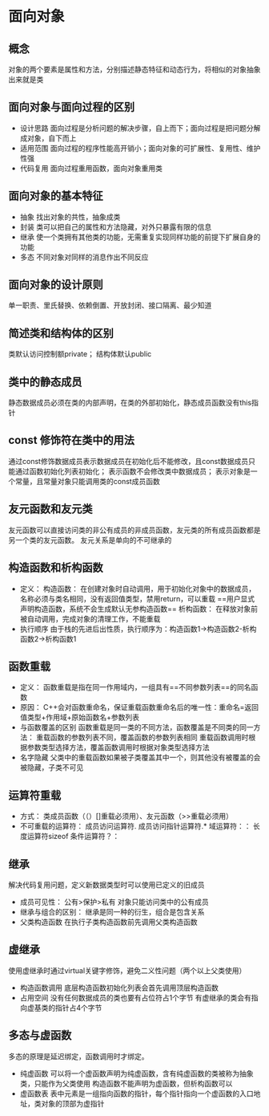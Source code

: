 # 面向对象
## 概念
对象的两个要素是属性和方法，分别描述静态特征和动态行为，将相似的对象抽象出来就是类
## 面向对象与面向过程的区别
- 设计思路
面向过程是分析问题的解决步骤，自上而下；面向过程是把问题分解成对象，自下而上
- 适用范围
面向过程的程序性能高开销小；面向对象的可扩展性、复用性、维护性强
- 代码复用
面向过程重用函数，面向对象重用类
## 面向对象的基本特征
- 抽象
找出对象的共性，抽象成类
- 封装
类可以把自己的属性和方法隐藏，对外只暴露有限的信息
- 继承
使一个类拥有其他类的功能，无需重复实现同样功能的前提下扩展自身的功能
- 多态
不同对象对同样的消息作出不同反应
## 面向对象的设计原则
单一职责、里氏替换、依赖倒置、开放封闭、接口隔离、最少知道
## 简述类和结构体的区别
类默认访问控制额private；
结构体默认public
## 类中的静态成员
静态数据成员必须在类的内部声明，在类的外部初始化，静态成员函数没有this指针
## const 修饰符在类中的用法
通过const修饰数据成员表示数据成员在初始化后不能修改，且const数据成员只能通过函数初始化列表初始化；
表示函数不会修改类中数据成员；
表示对象是一个常量，且常量对象只能调用类的const成员函数
## 友元函数和友元类
友元函数可以直接访问类的非公有成员的非成员函数，友元类的所有成员函数都是另一个类的友元函数。
友元关系是单向的不可继承的
## 构造函数和析构函数
- 定义：
构造函数：
在创建对象时自动调用，用于初始化对象中的数据成员，名称必须与类名相同，没有返回值类型，禁用return，可以重载
==用户显式声明构造函数，系统不会生成默认无参构造函数==
析构函数：
在释放对象前被自动调用，完成对象的清理工作，不能重载
- 执行顺序
由于栈的先进后出性质，执行顺序为：构造函数1->构造函数2-析构函数2->析构函数1
## 函数重载
- 定义：
函数重载是指在同一作用域内，一组具有==不同参数列表==的同名函数
- 原因：
C++会对函数重命名，保证重载函数重命名后的唯一性：重命名=返回值类型+作用域+原始函数名+参数列表
- 与函数覆盖的区别
函数重载是同一类的不同方法，函数覆盖是不同类的同一方法：
重载函数的参数列表不同，覆盖函数的参数列表相同
重载函数调用时根据参数类型选择方法，覆盖函数调用时根据对象类型选择方法
- 名字隐藏
父类中的重载函数如果被子类覆盖其中一个，则其他没有被覆盖的会被隐藏，子类不可见
## 运算符重载
- 方式：
类成员函数（（）[]重载必须用）、友元函数（>>重载必须用）
- 不可重载的运算符：
成员访问运算符.
成员访问指针运算符.*
域运算符：：
长度运算符sizeof
条件运算符？：
## 继承
解决代码复用问题，定义新数据类型时可以使用已定义的旧成员
- 成员可见性：
公有>保护>私有
对象只能访问类中的公有成员
- 继承与组合的区别：
继承是同一种的衍生，组合是包含关系
- 父类构造函数
在执行子类构造函数前先调用父类构造函数
## 虚继承
使用虚继承时通过virtual关键字修饰，避免二义性问题（两个以上父类使用）
- 构造函数调用
底层构造函数初始化列表会首先调用顶层构造函数
- 占用空间
没有任何数据成员的类也要有占位符占1个字节
有虚继承的类会有指向虚基类的指针占4个字节
## 多态与虚函数
多态的原理是延迟绑定，函数调用时才绑定。
- 纯虚函数
可以将一个虚函数声明为纯虚函数，含有纯虚函数的类被称为抽象类，只能作为父类使用
构造函数不能声明为虚函数，但析构函数可以
- 虚函数表
表中元素是一组指向函数的指针，每个指针指向一个虚函数的入口地址，类对象的顶部为虚指针



